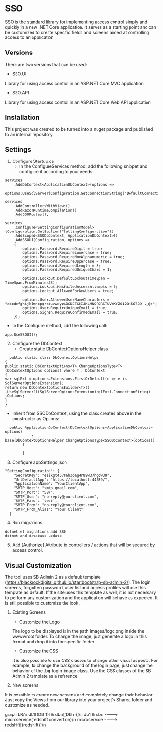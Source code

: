 # SSO

SSO is the standard library for implementing access control simply and quickly in a new .NET Core application. It serves as a starting point and can be customized to create specific fields and screens aimed at controlling access to an application

## Versions

There are two versions that can be used:

- SSO.UI

Library for using access control in an ASP.NET Core MVC application

- SSO.API

Library for using access control in an ASP.NET Core Web API application

## Installation

This project was created to be turned into a nuget package and published to an internal repository.

## Settings

1. Configure Startup.cs
   - In the ConfigureServices method, add the following snippet and configure it according to your needs:

```
services
    .AddDbContext<ApplicationDbContext>(options =>
        options.UseSqlServer(Configuration.GetConnectionString("DefaultConnection")));
          
services
    .AddControllersWithViews()
    .AddRazorRuntimeCompilation()
    .AddSSORoutes();

services
    .Configure<SettingConfigurationModel>(Configuration.GetSection("SettingConfiguration"))
    .AddScoped<SSODbContext, ApplicationDbContext>()
    .AddSSOUI(Configuration, options =>
    {
        options.Password.RequireDigit = true;
        options.Password.RequireLowercase = true;
        options.Password.RequireNonAlphanumeric = true;
        options.Password.RequireUppercase = true;
        options.Password.RequiredLength = 8;
        options.Password.RequiredUniqueChars = 1;

        options.Lockout.DefaultLockoutTimeSpan = TimeSpan.FromMinutes(5);
        options.Lockout.MaxFailedAccessAttempts = 5;
        options.Lockout.AllowedForNewUsers = true;

        options.User.AllowedUserNameCharacters = "abcdefghijklmnopqrstuvwxyzABCDEFGHIJKLMNOPQRSTUVWXYZ0123456789-._@+";
        options.User.RequireUniqueEmail = true;
        options.SignIn.RequireConfirmedEmail = true;
    });
```

   - In the Configure method, add the following call:
```
app.UseSSOUI();
```

2. Configure the DbContext
   - Create static DbContextOptionsHelper class

```
  public static class DbContextOptionsHelper
{
public static DbContextOptions<T> ChangeOptionsType<T>(DbContextOptions options) where T : DbContext
{
var sqlExt = options.Extensions.FirstOrDefault(e => e is SqlServerOptionsExtension);
return new DbContextOptionsBuilder<T>()
.UseSqlServer(((SqlServerOptionsExtension)sqlExt).ConnectionString)
.Options;
}
}
```

   - Inherit from SSODbContext, using the class created above in the constructor as Options:

```
  public ApplicationDbContext(DbContextOptions<ApplicationDbContext> options)
            : base(DbContextOptionsHelper.ChangeOptionsType<SSODbContext>(options))
        {

        }
```


3. Configure appSettings.json

```
"SettingConfiguration": {
    "SecretKey": "esikgt4578ah3oag4r89w37hgow39",
    "UrlDefaultApp": "https://localhost:44389/",
    "ApplicationName": "YourClientApp",
    "SMTP_Host": "smtp.gmail.com",
    "SMTP_Port": "587",
    "SMTP_User": "no-reply@yourclient.com",
    "SMTP_Pass": "test",
    "SMTP_From": "no-reply@yourclient.com",
    "SMTP_From_Alias": "Your Client"
  }
````

4. Run migrations

```
dotnet ef migrations add SSO
dotnet and database update
```

5. Add [Authorize] Attribute to controllers / actions that will be secured by access control.

## Visual Customization

The tool uses SB Adimin 2 as a default template (https://blackrockdigital.github.io/startbootstrap-sb-admin-2/). The login screens, forgotten password, user list and access profiles will use this template as default. If the site uses this template as well, it is not necessary to perform any customization and the application will behave as expected. It is still possible to customize the look.

1. Existing Screens
   - Customize the Logo

   The logo to be displayed is in the path Images/logo.png inside the wwwwroot folder. To change the image, just generate a logo in this format and drop it into the specific folder.

   - Customize the CSS

   It is also possible to use CSS classes to change other visual aspects. For example, to change the background of the login page, just change the behavior of the .bg-login-image class. Use the CSS classes of the SB Admin 2 template as a reference

2. New screens

It is possible to create new screens and completely change their behavior. Just copy the Views from our library into your project's Shared folder and customize as needed.


graph LR/n
  db1[(DB 1)] & dbn[(DB n)]/n
  db1 & dbn ----> microservice(redshift convertion)/n
  microservice ----> redshift[(redshift)]/n
